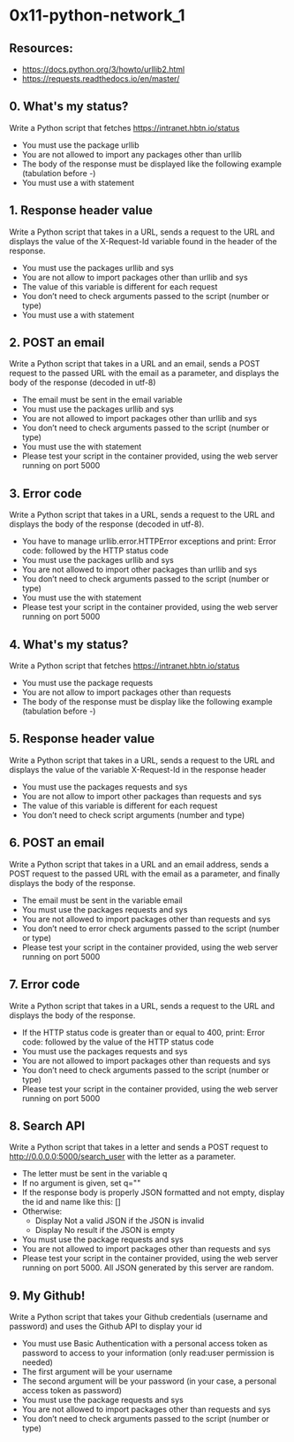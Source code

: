 # 0x11-python-network_1

## Resources:
* https://docs.python.org/3/howto/urllib2.html
* https://requests.readthedocs.io/en/master/

## 0. What's my status?
Write a Python script that fetches https://intranet.hbtn.io/status

* You must use the package urllib
* You are not allowed to import any packages other than urllib
* The body of the response must be displayed like the following example (tabulation before -)
* You must use a with statement

## 1. Response header value
Write a Python script that takes in a URL, sends a request to the URL and displays the value of the X-Request-Id variable found in the header of the response.

* You must use the packages urllib and sys
* You are not allow to import packages other than urllib and sys
* The value of this variable is different for each request
* You don’t need to check arguments passed to the script (number or type)
* You must use a with statement

## 2. POST an email
Write a Python script that takes in a URL and an email, sends a POST request to the passed URL with the email as a parameter, and displays the body of the response (decoded in utf-8)

* The email must be sent in the email variable
* You must use the packages urllib and sys
* You are not allowed to import packages other than urllib and sys
* You don’t need to check arguments passed to the script (number or type)
* You must use the with statement
* Please test your script in the container provided, using the web server running on port 5000

## 3. Error code
Write a Python script that takes in a URL, sends a request to the URL and displays the body of the response (decoded in utf-8).

* You have to manage urllib.error.HTTPError exceptions and print: Error code: followed by the HTTP status code
* You must use the packages urllib and sys
* You are not allowed to import other packages than urllib and sys
* You don’t need to check arguments passed to the script (number or type)
* You must use the with statement
* Please test your script in the container provided, using the web server running on port 5000

## 4. What's my status?
Write a Python script that fetches https://intranet.hbtn.io/status

* You must use the package requests
* You are not allow to import packages other than requests
* The body of the response must be display like the following example (tabulation before -)

## 5. Response header value
Write a Python script that takes in a URL, sends a request to the URL and displays the value of the variable X-Request-Id in the response header

* You must use the packages requests and sys
* You are not allow to import other packages than requests and sys
* The value of this variable is different for each request
* You don’t need to check script arguments (number and type)

## 6. POST an email
Write a Python script that takes in a URL and an email address, sends a POST request to the passed URL with the email as a parameter, and finally displays the body of the response.

* The email must be sent in the variable email
* You must use the packages requests and sys
* You are not allowed to import packages other than requests and sys
* You don’t need to error check arguments passed to the script (number or type)
* Please test your script in the container provided, using the web server running on port 5000

## 7. Error code
Write a Python script that takes in a URL, sends a request to the URL and displays the body of the response.

* If the HTTP status code is greater than or equal to 400, print: Error code: followed by the value of the HTTP status code
* You must use the packages requests and sys
* You are not allowed to import packages other than requests and sys
* You don’t need to check arguments passed to the script (number or type)
* Please test your script in the container provided, using the web server running on port 5000

## 8. Search API
Write a Python script that takes in a letter and sends a POST request to http://0.0.0.0:5000/search_user with the letter as a parameter.

* The letter must be sent in the variable q
* If no argument is given, set q=""
* If the response body is properly JSON formatted and not empty, display the id and name like this: [<id>] <name>
* Otherwise:
    * Display Not a valid JSON if the JSON is invalid
    * Display No result if the JSON is empty
* You must use the package requests and sys
* You are not allowed to import packages other than requests and sys
* Please test your script in the container provided, using the web server running on port 5000. All JSON generated by this server are random.

## 9. My Github!
Write a Python script that takes your Github credentials (username and password) and uses the Github API to display your id

* You must use Basic Authentication with a personal access token as password to access to your information (only read:user permission is needed)
* The first argument will be your username
* The second argument will be your password (in your case, a personal access token as password)
* You must use the package requests and sys
* You are not allowed to import packages other than requests and sys
* You don’t need to check arguments passed to the script (number or type)
